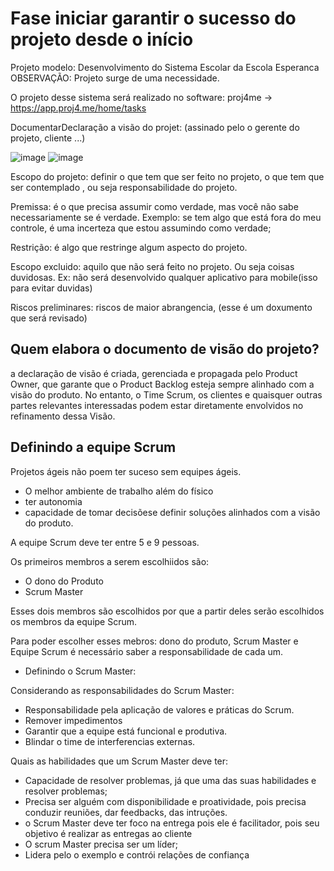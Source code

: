 # Fase iniciar garantir o sucesso do projeto desde o início

Projeto modelo: Desenvolvimento do Sistema Escolar da Escola Esperanca
OBSERVAÇÃO: Projeto surge de uma necessidade.

O projeto desse sistema será realizado no software: proj4me
-> https://app.proj4.me/home/tasks


DocumentarDeclaração a visão do projet: (assinado pelo o gerente do projeto, cliente ...)


![image](https://user-images.githubusercontent.com/52088444/208113855-84ab8493-fa37-4ae4-ae46-7036d664a32c.png)
![image](https://user-images.githubusercontent.com/52088444/208113937-a21aeb50-e1fd-4990-a15d-3ad9a4ec07e9.png)

Escopo do projeto: definir o que tem que ser feito no projeto, o que tem que ser contemplado , ou seja responsabilidade do projeto.

Premissa: é o que precisa assumir como verdade, mas você não sabe necessariamente se é verdade.
Exemplo: se tem algo que está fora do meu controle, é uma incerteza que estou assumindo como verdade;

Restrição: é algo que restringe algum aspecto do projeto.

Escopo excluido: aquilo que não será feito no projeto. Ou seja coisas duvidosas. Ex: não será desenvolvido qualquer aplicativo para mobile(isso para evitar duvidas)

Riscos preliminares: riscos de maior abrangencia, (esse é um doxumento que será revisado)

## Quem elabora o documento de visão do projeto?

a declaração de visão é criada, gerenciada e propagada pelo Product Owner, que garante que o Product Backlog esteja sempre alinhado com a visão do produto.
No entanto, o Time Scrum, os clientes e quaisquer outras partes relevantes interessadas podem estar diretamente envolvidos no refinamento dessa Visão.

## Definindo a equipe Scrum

Projetos ágeis não poem ter suceso sem equipes ágeis.

- O melhor ambiente de trabalho além do físico
- ter autonomia
- capacidade de tomar decisõese definir soluções alinhados com a visão do produto.

A equipe Scrum deve ter entre 5 e 9 pessoas.

Os primeiros membros a serem escolhiidos são:

- O dono do Produto
- Scrum Master

Esses dois membros são escolhidos por que a partir deles serão escolhidos os membros da equipe Scrum.

Para poder escolher esses mebros: dono do produto, Scrum Master e Equipe Scrum é necessário saber a responsabilidade de cada um.

- Definindo o Scrum Master:

Considerando as responsabilidades do Scrum Master:

- Responsabilidade pela aplicação de valores e práticas do Scrum.
- Remover impedimentos
- Garantir que a equipe está funcional e produtiva.
- Blindar o time de interferencias externas.

Quais as habilidades que um Scrum Master deve ter:

- Capacidade de resolver problemas, já que uma das suas habilidades e resolver problemas;
- Precisa ser alguém com disponibilidade e proatividade, pois precisa conduzir reuniões, dar feedbacks, das intruções.
- o Scrum Master deve ter foco na entrega pois ele é facilitador, pois seu objetivo é realizar as entregas ao cliente
- O scrum Master precisa ser um líder;
- Lidera pelo o exemplo e contrói relações de confiança












